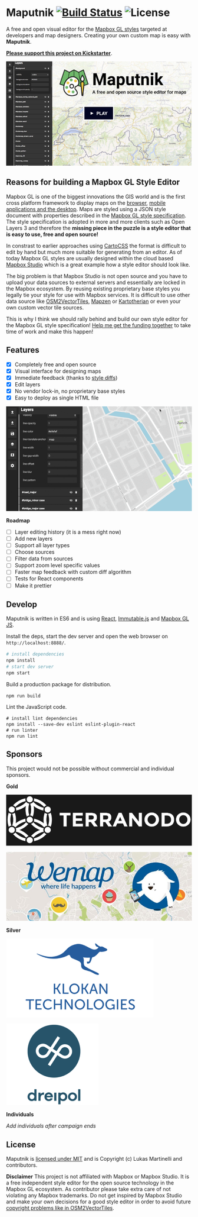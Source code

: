 # Maputnik [![Build Status](https://travis-ci.org/maputnik/editor.svg?branch=master)](https://travis-ci.org/maputnik/editor) ![License](https://img.shields.io/badge/license-MIT-blue.svg)

A free and open visual editor for the [Mapbox GL styles](https://www.mapbox.com/mapbox-gl-style-spec/)
targeted at developers and map designers. Creating your own custom map is easy with **Maputnik**.

[**Please support this project on Kickstarter**](https://www.kickstarter.com/projects/174808720/maputnik-visual-map-editor-for-mapbox-gl).

[![Support this project and watch the Kickstarter campaign video](kickstarter.png)](https://www.kickstarter.com/projects/174808720/maputnik-visual-map-editor-for-mapbox-gl)

## Reasons for building a Mapbox GL Style Editor

Mapbox GL is one of the biggest innovations the GIS world and is the first cross platform framework to display maps on the [browser](https://github.com/mapbox/mapbox-gl-js), [mobile applications and the desktop](https://github.com/mapbox/mapbox-gl-native). Maps are styled using a JSON style document with properties described in the [Mapbox GL style specification](https://www.mapbox.com/mapbox-gl-style-spec/). The style specification is adopted in more and more clients such as Open Layers 3 and therefore the **missing piece in the puzzle is a style editor that is easy to use, free and open source!**

In constrast to earlier approaches using [CartoCSS](https://www.mapbox.com/help/getting-started-cartocss/) the format is difficult to edit by hand but much more suitable for generating from an editor.
As of today Mapbox GL styles are usually designed within the cloud based [Mapbox Studio](https://www.mapbox.com/mapbox-studio/)
which is a great example how a style editor should look like.

The big problem is that Mapbox Studio is not open source and you have to upload your data sources to external servers and
essentially are locked in the Mapbox ecosystem. By reusing existing proprietary base styles you legally tie your style for use with Mapbox services. It is difficult to use other data source like [OSM2VectorTiles](http://osm2vectortiles.org), [Mapzen](https://mapzen.com/projects/vector-tiles/) or [Kartotherian](https://github.com/kartotherian/kartotherian) or even your own custom vector tile sources.

This is why I think we should rally behind and build our own style editor for the Mapbox GL style specification!
[Help me get the funding together](https://www.kickstarter.com/projects/174808720/maputnik-visual-map-editor-for-mapbox-gl) to take time of work and make this happen!

## Features

- [x] Completely free and open source
- [x] Visual interface for designing maps
- [x] Immediate feedback (thanks to [style diffs](https://github.com/mapbox/mapbox-gl-style-spec/blob/mb-pages/lib/diff.js))
- [x] Edit layers
- [x] No vendor lock-in, no proprietary base styles
- [x] Easy to deploy as single HTML file

![Demo showing interactive feedback](demo.gif)

**Roadmap**

- [ ] Layer editing history (it is a mess right now)
- [ ] Add new layers
- [ ] Support all layer types
- [ ] Choose sources
- [ ] Filter data from sources
- [ ] Support zoom level specific values
- [ ] Faster map feedback with custom diff algorithm
- [ ] Tests for React components
- [ ] Make it prettier

## Develop

Maputnik is written in ES6 and is using [React](https://github.com/facebook/react), [Immutable.js](https://facebook.github.io/immutable-js/) and [Mapbox GL JS](https://www.mapbox.com/mapbox-gl-js/api/).

Install the deps, start the dev server and open the web browser on `http://localhost:8888/`.

```bash
# install dependencies
npm install
# start dev server
npm start
```

Build a production package for distribution.

```
npm run build
```

Lint the JavaScript code.

```
# install lint dependencies
npm install --save-dev eslint eslint-plugin-react
# run linter
npm run lint
```

## Sponsors

This project would not be possible without commercial and individual sponsors.

**Gold**

![Terranodo](sponsors/terranodo.png)

![Wemap](sponsors/wemap.jpg)

**Silver**

![Klokan Technologies](sponsors/klokantech.png)

![Dreipol](sponsors/dreipol.png)

**Individuals**

*Add individuals after campaign ends*

## License

Maputnik is [licensed under MIT](LICENSE) and is Copyright (c) Lukas Martinelli and contributors.

**Disclaimer** This project is not affiliated with Mapbox or Mapbox Studio. It is a free independent style editor for the
open source technology in the Mapbox GL ecosystem.
As contributor please take extra care of not violating any Mapbox trademarks. Do not get inspired by Mapbox Studio and make your own decisions for a good style editor in order to avoid future [copyright problems like in OSM2VectorTiles](https://github.com/osm2vectortiles/osm2vectortiles/issues/387).
